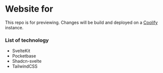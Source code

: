 # Website for 

This repo is for previewing. Changes will be build and deployed on a [Coolify](https://coolify.io) instance.

### List of technology

- SvelteKit
- Pocketbase
- Shadcn-svelte
- TailwindCSS
